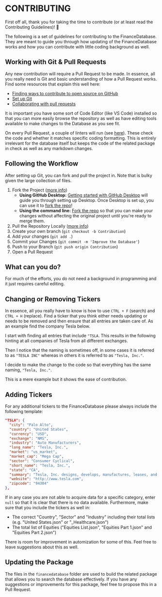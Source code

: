 # CONTRIBUTING

First off all, thank you for taking the time to contribute (or at least read the Contributing Guidelines)! 🚀

The following is a set of guidelines for contributing to the FinanceDatabase. They are meant to guide you through how updating of the FinanceDatabase works and how you can contribute with little coding background as well.

## Working with Git & Pull Requests

Any new contribution will require a Pull Request to be made. In essence, all you really need is Git and basic understanding of how a Pull Request works. Find some resources that explain this well here:

- [Finding ways to contribute to open source on GitHub](https://docs.github.com/en/get-started/exploring-projects-on-github/finding-ways-to-contribute-to-open-source-on-github)
- [Set up Git](https://docs.github.com/en/get-started/quickstart/set-up-git)
- [Collaborating with pull requests](https://docs.github.com/en/github/collaborating-with-pull-requests)

It is important you have some sort of Code Editor (like VS Code) installed so that you can more easily browse the repository as well as have editing tools available to make changes to the Database as you see fit.

On every Pull Request, a couple of linters will run (see [here](https://github.com/JerBouma/FinanceDatabase/blob/main/.github/workflows/linting.yml)). These check the code and whether it matches specific coding formatting. This is entirely irrelevant for the database itself but keeps the code of the related package in check as well as any markdown changes.

## Following the Workflow

After setting up Git, you can fork and pull the project in. Note that is bulky given the large collection of files.

1. Fork the Project ([more info](https://docs.github.com/en/get-started/quickstart/fork-a-repo))
    - **Using GitHub Desktop:** [Getting started with GitHub Desktop](https://docs.github.com/en/desktop/installing-and-configuring-github-desktop/getting-started-with-github-desktop) will guide you through setting up Desktop. Once Desktop is set up, you can use it to [fork the repo](https://docs.github.com/en/desktop/contributing-and-collaborating-using-github-desktop/cloning-and-forking-repositories-from-github-desktop)!
    - **Using the command line:** [Fork the repo](https://docs.github.com/en/github/getting-started-with-github/fork-a-repo#fork-an-example-repository) so that you can make your changes without affecting the original project until you're ready to merge them.
2. Pull the Repository Locally ([more info](https://github.com/git-guides/git-pull))
2. Create your own branch (`git checkout -b Contribution`)
3. Add your changes (`git add .`)
4. Commit your Changes (`git commit -m 'Improve the Database'`)
5. Push to your Branch (`git push origin Contribution`)
6. Open a Pull Request

## What can you do?

For much of the efforts, you do not need a background in programming and it just requires careful editing.

## Changing or Removing Tickers

In essence, all you really have to know is how to use `CTRL + F` (search) and `CTRL + H` (replace). Find a ticker that you think either needs updating or needs to be removed and then ensure that all entries are taken care of. As an example find the company Tesla below.

I start with finding all entries that include `"TSLA`. This results in the following hinting at all companies of Tesla from all different exchanges.

Then I notice that the naming is sometimes off, in some cases it is referred to as `"TESLA INC"` whereas in others it is referred to as `"Tesla, Inc."`.

I decide to make the change to the code so that everything has the same naming, `"Tesla, Inc."`. 

This is a mere example but it shows the ease of contribution.

## Adding Tickers

For any additional tickers to the FinanceDatabase please always include the following template:

```json
"TSLA": {
  "city": "Palo Alto",
  "country": "United States",
  "currency": "USD",
  "exchange": "NMS",
  "industry": "Auto Manufacturers",
  "long_name": "Tesla, Inc.",
  "market": "us_market",
  "market_cap": "Mega Cap",
  "sector": "Consumer Cyclical",
  "short_name": "Tesla, Inc.",
  "state": "CA",
  "summary": "Tesla, Inc. designs, develops, manufactures, leases, and sells electric vehicles, and energy generation and storage systems in the United States, China, and internationally. The company operates in two segments, Automotive, and Energy Generation and Storage. The Automotive segment offers electric vehicles, as well as sells automotive regulatory credits. It provides sedans and sport utility vehicles through direct and used vehicle sales, a network of Tesla Superchargers, and in-app upgrades; and purchase financing and leasing services. This segment is also involved in the provision of non-warranty after-sales vehicle services, sale of used vehicles, retail merchandise, and vehicle insurance, as well as sale of products through its subsidiaries to third party customers; services for electric vehicles through its company-owned service locations, and Tesla mobile service technicians; and vehicle limited warranties and extended service plans. The Energy Generation and Storage segment engages in the design, manufacture, installation, sale, and leasing of solar energy generation and energy storage products, and related services to residential, commercial, and industrial customers and utilities through its website, stores, and galleries, as well as through a network of channel partners. This segment also offers service and repairs to its energy product customers, including under warranty; and various financing options to its solar customers. The company was formerly known as Tesla Motors, Inc. and changed its name to Tesla, Inc. in February 2017. Tesla, Inc. was founded in 2003 and is headquartered in Palo Alto, California.",
  "website": "http://www.tesla.com",
  "zipcode": "94304"
},
```

If in any case you are not able to acquire data for a specific category, enter `null` so that it is clear that there is no data available. Furthermore, make sure that you include the tickers as well in:

- The correct "Country", "Sector" and "Industry" including their total lists (e.g. "United States.json" or "_Healthcare.json")
- The total list of Equities ("Equities List.json", "Equities Part 1.json" and "Equities Part 2.json")

There is room for improvement in automization for some of this. Feel free to leave suggestions about this as well.

## Updating the Package

The files in the `financedatabase` folder are used to build the related package that allows you to search the database effectively. If you have any suggestions or improvements for this package, feel free to propose this in a Pull Request.